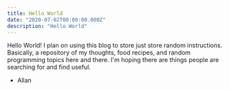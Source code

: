 ```yaml
---
title: Hello World
date: "2020-07-02T00:00:00.000Z"
description: "Hello World"
---
```


Hello World! I plan on using this blog to store just store random instructions. Basically, a repository of my thoughts, food recipes, and random programming topics here and there. I'm hoping there are things people are searching for and find useful.

- Allan